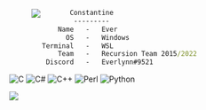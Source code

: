 >
><img align="left" src="https://cdn.discordapp.com/attachments/969537784803106827/981946526043602975/115569.gif" />
>     
```bat
       Constantine
        ---------
    Name   -   Ever
      OS   -   Windows 
Terminal   -   WSL
    Team   -   Recursion Team 2015/2022
 Discord   -   Everlynn#9521
```

![C](https://img.shields.io/badge/c-%2300599C.svg?style=plastic&logo=c&logoColor=white) ![C#](https://img.shields.io/badge/c%23-%23239120.svg?style=plastic&logo=c-sharp&logoColor=white) ![C++](https://img.shields.io/badge/c++-%2300599C.svg?style=plastic&logo=c%2B%2B&logoColor=white) ![Perl](https://img.shields.io/badge/perl-%2339457E.svg?style=plastic&logo=perl&logoColor=white) ![Python](https://img.shields.io/badge/python-3670A0?style=plastic&logo=python&logoColor=ffdd54)

[![](https://visitcount.itsvg.in/api?id=cYuhis&icon=2&color=12)](https://visitcount.itsvg.in)
